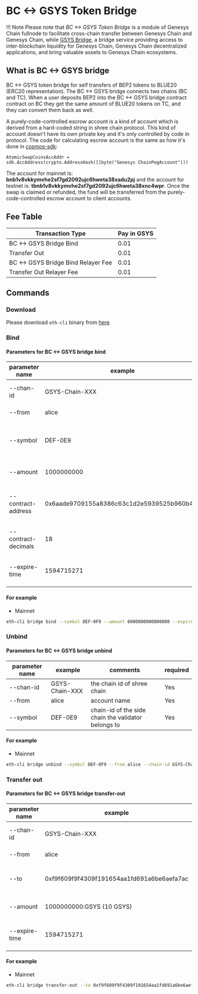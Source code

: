 # BC <-> GSYS Token Bridge

!!! Note
	Please note that *BC <-> GSYS Token Bridge* is a module of Genesys Chain fullnode to facilitate cross-chain transfer between Genesys Chain and Genesys Chain, while  [GSYS Bridge](https://www.genesys.network/en/bridge), a bridge service providing access to inter-blockchain liquidity for Genesys Chain, Genesys Chain decentralized applications, and bring valuable assets to Genesys Chain ecosystems.

## What is BC <-> GSYS  bridge

BC <-> GSYS token bridge for self transfers of BEP2 tokens to BLUE20 (ERC20 representation). The BC <-> GSYS  bridge connects two chains (BC and TC). When a user deposits BEP2 into the BC <-> GSYS bridge contract contract on BC they get the same amount of BLUE20 tokens on TC, and they can convert them back as well.

A purely-code-controlled escrow account is a kind of account which is derived from a hard-coded string in shree chain protocol. This kind of account doesn't have its own private key and it's only controlled by code in protocol. The code for calculating escrow account is the same as how it's done in [cosmos-sdk](https://github.com/cosmos/cosmos-sdk/blob/82a2c5d6d86ffd761f0162b93f0aaa57b7f66fe7/x/supply/internal/types/account.go#L40):
```
AtomicSwapCoinsAccAddr = sdk.AccAddress(crypto.AddressHash([]byte("Genesys ChainPegAccount")))
```
The account for mainnet is: **bnb1v8vkkymvhe2sf7gd2092ujc6hweta38xadu2pj** and the account for testnet is: **tbnb1v8vkkymvhe2sf7gd2092ujc6hweta38xnc4wpr**. Once the swap is claimed or refunded, the fund will be transferred from the purely-code-controlled escrow account to client accounts.


## Fee Table

Transaction Type  | Pay in GSYS |
-- | -- |
BC <-> GSYS Bridge Bind | 0.01 |
Transfer Out| 0.01 |
BC <-> GSYS Bridge Bind Relayer Fee| 0.01 |
Transfer Out Relayer Fee| 0.01 |


## Commands

### Download

Please download `eth-cli` binary from [here](https://github.com/githubusername/githubrepo/node/releases/tag/v0.8.1)

### Bind

#### Parameters for BC <-> GSYS  bridge bind

| **parameter name**  | **example**                                | **comments**                                         | **required** |
| ------------------- | ------------------------------------------ | ---------------------------------------------------- | ------------ |
| --chan-id           | GSYS-Chain-XXX                          | the chain id of shree  chain                       | Yes          |
| --from              | alice                                      | account name                                         | Yes          |
| --symbol            | DEF-0E9                                    | chain-id of the side  chain the validator belongs to | Yes          |
| --amount            | 1000000000                                 | amount of tokens to bind                             | Yes          |
| --contract-address  | 0x6aade9709155a8386c63c1d2e5939525b960b4e7 | contract address of token  in smart chain            | Yes          |
| --contract-decimals | 18                                         | decimals of token in  smart chain                    | Yes          |
| --expire-time       | 1594715271                                 | timestamp of bind expire  time                       | Yes          |

#### For example

* Mainnet
```bash
eth-cli bridge bind --symbol DEF-0F9 --amount 6000000000000000 --expire-time 1594715271 --contract-decimals 18 --from alice --chain-id GSYS-Chain-Tigris --contract-address 0x6aade9709155a8386c63c1d2e5939525b960b4e7 --home ~/home_cli
```

###  Unbind

#### Parameters for BC <-> GSYS  bridge unbind

| **parameter name** | **example**                                | **comments**                                         | **required** |
| ------------------ | ------------------------------------------ | ---------------------------------------------------- | ------------ |
| --chan-id          | GSYS-Chain-XXX                          | the chain id of shree  chain                       | Yes          |
| --from             | alice                                      | account name                                         | Yes          |
| --symbol           | DEF-0E9                                    | chain-id of the side  chain the validator belongs to | Yes          |

#### For example

* Mainnet
```bash
eth-cli bridge unbind --symbol DEF-0F9 --from alice --chain-id GSYS-Chain-Tigris --home ~/home_cli
```

### Transfer out

#### Parameters for BC <-> GSYS bridge transfer-out

| **parameter name** | **example**                                | **comments**                           | **required** |
| ------------------ | ------------------------------------------ | -------------------------------------- | ------------ |
| --chan-id          | GSYS-Chain-XXX                          | the chain id of shree  chain         | Yes          |
| --from             | alice                                      | account name                           | Yes          |
| --to               | 0xf9f609f9f4309f191654aa1fd691a6be6aefa7ac | receiver address in smart  chain       | Yes          |
| --amount           | 1000000000:GSYS  (10 GSYS)                   | amount of token to  transfer           | Yes          |
| --expire-time      | 1594715271                                 | timestamp of transfer out  expire time | Yes          |

#### For example

* Mainnet
```bash
eth-cli bridge transfer-out --to 0xf9f609f9f4309f191654aa1fd691a6be6aefa7ac --expire-time 1594715271 --chain-id GSYS-Chain-Tigris --from alice --amount 100000000:DEF-0F9 --home ~/home_cli
```
